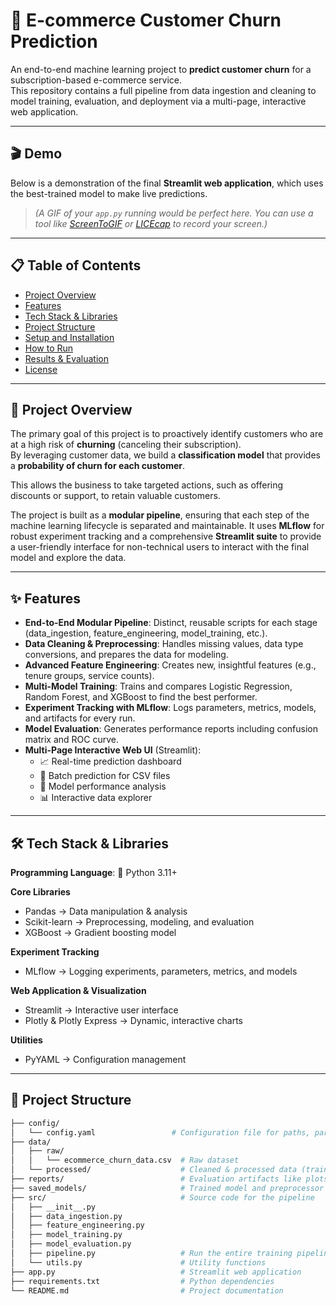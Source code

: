 # 🔮 E-commerce Customer Churn Prediction

An end-to-end machine learning project to **predict customer churn** for a subscription-based e-commerce service.  
This repository contains a full pipeline from data ingestion and cleaning to model training, evaluation, and deployment via a multi-page, interactive web application.

---

## 🎬 Demo
Below is a demonstration of the final **Streamlit web application**, which uses the best-trained model to make live predictions.

> *(A GIF of your `app.py` running would be perfect here. You can use a tool like [ScreenToGIF](https://www.screentogif.com/) or [LICEcap](https://www.cockos.com/licecap/) to record your screen.)*

---

## 📋 Table of Contents
- [Project Overview](#-project-overview)
- [Features](#-features)
- [Tech Stack & Libraries](#-tech-stack--libraries)
- [Project Structure](#-project-structure)
- [Setup and Installation](#-setup-and-installation)
- [How to Run](#-how-to-run)
- [Results & Evaluation](#-results--evaluation)
- [License](#-license)

---

## 📝 Project Overview
The primary goal of this project is to proactively identify customers who are at a high risk of **churning** (canceling their subscription).  
By leveraging customer data, we build a **classification model** that provides a **probability of churn for each customer**.  

This allows the business to take targeted actions, such as offering discounts or support, to retain valuable customers.

The project is built as a **modular pipeline**, ensuring that each step of the machine learning lifecycle is separated and maintainable. It uses **MLflow** for robust experiment tracking and a comprehensive **Streamlit suite** to provide a user-friendly interface for non-technical users to interact with the final model and explore the data.

---

## ✨ Features
- **End-to-End Modular Pipeline**: Distinct, reusable scripts for each stage (data_ingestion, feature_engineering, model_training, etc.).
- **Data Cleaning & Preprocessing**: Handles missing values, data type conversions, and prepares the data for modeling.
- **Advanced Feature Engineering**: Creates new, insightful features (e.g., tenure groups, service counts).
- **Multi-Model Training**: Trains and compares Logistic Regression, Random Forest, and XGBoost to find the best performer.
- **Experiment Tracking with MLflow**: Logs parameters, metrics, models, and artifacts for every run.
- **Model Evaluation**: Generates performance reports including confusion matrix and ROC curve.
- **Multi-Page Interactive Web UI** (Streamlit):
  - 📈 Real-time prediction dashboard  
  - 📂 Batch prediction for CSV files  
  - 🔬 Model performance analysis  
  - 📊 Interactive data explorer  

---

## 🛠️ Tech Stack & Libraries
**Programming Language**: 🐍 Python 3.11+  

**Core Libraries**  
- Pandas → Data manipulation & analysis  
- Scikit-learn → Preprocessing, modeling, and evaluation  
- XGBoost → Gradient boosting model  

**Experiment Tracking**  
- MLflow → Logging experiments, parameters, metrics, and models  

**Web Application & Visualization**  
- Streamlit → Interactive user interface  
- Plotly & Plotly Express → Dynamic, interactive charts  

**Utilities**  
- PyYAML → Configuration management  

---

## 📂 Project Structure
```bash
├── config/
│   └── config.yaml                 # Configuration file for paths, parameters, etc.
├── data/
│   ├── raw/
│   │   └── ecommerce_churn_data.csv  # Raw dataset
│   └── processed/                    # Cleaned & processed data (train/test sets)
├── reports/                          # Evaluation artifacts like plots
├── saved_models/                     # Trained model and preprocessor files (.pkl)
├── src/                              # Source code for the pipeline
│   ├── __init__.py
│   ├── data_ingestion.py
│   ├── feature_engineering.py
│   ├── model_training.py
│   ├── model_evaluation.py
│   ├── pipeline.py                   # Run the entire training pipeline
│   └── utils.py                      # Utility functions
├── app.py                            # Streamlit web application
├── requirements.txt                  # Python dependencies
└── README.md                         # Project documentation
